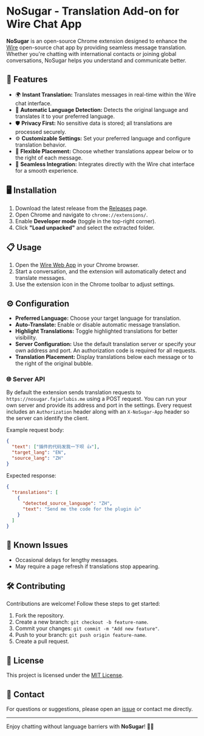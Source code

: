 # NoSugar - Translation Add-on for Wire Chat App

**NoSugar** is an open-source Chrome extension designed to enhance the [Wire](https://github.com/wireapp) open-source chat app by providing seamless message translation. Whether you're chatting with international contacts or joining global conversations, NoSugar helps you understand and communicate better.

## 🚀 Features
- 🌍 **Instant Translation:** Translates messages in real-time within the Wire chat interface.
- 🔄 **Automatic Language Detection:** Detects the original language and translates it to your preferred language.
- 🛡️ **Privacy First:** No sensitive data is stored; all translations are processed securely.
- ⚙️ **Customizable Settings:** Set your preferred language and configure translation behavior.
- 📐 **Flexible Placement:** Choose whether translations appear below or to the right of each message.
- 🔗 **Seamless Integration:** Integrates directly with the Wire chat interface for a smooth experience.

## 🖥️ Installation
1. Download the latest release from the [Releases](https://github.com/fajarlubis/NoSugar/releases) page.
2. Open Chrome and navigate to `chrome://extensions/`.
3. Enable **Developer mode** (toggle in the top-right corner).
4. Click **"Load unpacked"** and select the extracted folder.

## 📋 Usage
1. Open the [Wire Web App](https://app.wire.com/) in your Chrome browser.
2. Start a conversation, and the extension will automatically detect and translate messages.
3. Use the extension icon in the Chrome toolbar to adjust settings.

## ⚙️ Configuration
- **Preferred Language:** Choose your target language for translation.
- **Auto-Translate:** Enable or disable automatic message translation.
- **Highlight Translations:** Toggle highlighted translations for better visibility.
- **Server Configuration:** Use the default translation server or specify your own address and port. An authorization code is required for all requests.
- **Translation Placement:** Display translations below each message or to the right of the original bubble.

### 🌐 Server API
By default the extension sends translation requests to `https://nosugar.fajarlubis.me` using a POST request. You can run your own server and provide its address and port in the settings. Every request includes an `Authorization` header along with an `X-NoSugar-App` header so the server can identify the client.

Example request body:

```json
{
  "text": ["插件的代码发我一下呗 👍"],
  "target_lang": "EN",
  "source_lang": "ZH"
}
```

Expected response:

```json
{
  "translations": [
    {
      "detected_source_language": "ZH",
      "text": "Send me the code for the plugin 👍"
    }
  ]
}
```


## 🐛 Known Issues
- Occasional delays for lengthy messages.
- May require a page refresh if translations stop appearing.

## 🛠️ Contributing
Contributions are welcome! Follow these steps to get started:
1. Fork the repository.
2. Create a new branch: `git checkout -b feature-name`.
3. Commit your changes: `git commit -m "Add new feature"`.
4. Push to your branch: `git push origin feature-name`.
5. Create a pull request.

## 📄 License
This project is licensed under the [MIT License](LICENSE).

## 📧 Contact
For questions or suggestions, please open an [issue](https://github.com/fajarlubis/NoSugar/issues) or contact me directly.

---

Enjoy chatting without language barriers with **NoSugar**! 🍬🚫
